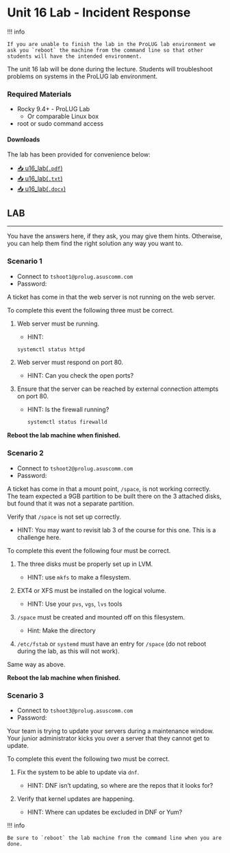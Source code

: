 # Unit 16 Lab - Incident Response

!!! info

    If you are unable to finish the lab in the ProLUG lab environment we ask you `reboot` the machine from the command line so that other students will have the intended environment.

The unit 16 lab will be done during the lecture. Students will troubleshoot problems
on systems in the ProLUG lab environment.


### Required Materials

- Rocky 9.4+ - ProLUG Lab
    - Or comparable Linux box
- root or sudo command access

#### Downloads

The lab has been provided for convenience below:

- <a href="../../assets/lac/downloads/u16/u16_lab.pdf" target="_blank" download>📥 u16_lab(`.pdf`)</a>
- <a href="../../assets/lac/downloads/u16/u16_lab.txt" target="_blank" download>📥 u16_lab(`.txt`)</a>
- <a href="../../assets/lac/downloads/u16/u16_lab.docx" target="_blank" download>📥 u16_lab(`.docx`)</a>

## LAB

---

You have the answers here, if they ask, you may give them hints. Otherwise, you can help them find the
right solution any way you want to.

### Scenario 1

- Connect to `tshoot1@prolug.asuscomm.com`
- Password:

A ticket has come in that the web server is not running on the web server.

To complete this event the following three must be correct.

1. Web server must be running.

    -  HINT:
     ```bash linenums="1"
     systemctl status httpd
     ```

<!-- - Answer: -->
<!--   ```bash linenums="1" -->
<!--   systemctl enable --now httpd # or some variation of that must have been run -->
<!--   ``` -->

2. Web server must respond on port 80.

    -  HINT: Can you check the open ports?

<!-- - Answer: -->
<!--   ```bash linenums="1" -->
<!--   ss -ntulp  # Will show port 80 -->
<!--   ``` -->
<!-- The server is currently set on `8087` and needs to be fixed in `/etc/httpd/conf/http.conf`. -->
<!-- The "Listen 8087" line must be changed to "Listen 80" and the service restarted `systemctl restart httpd`. -->

3. Ensure that the server can be reached by external connection attempts on port 80.

    -  HINT: Is the firewall running?
       ```bash linenums="1"
       systemctl status firewalld
       ```

<!-- - Answer: Easiest is to turn off the firewall. -->
<!--   ```bash linenums="1" -->
<!--   systemctl stop firewalld. -->
<!--   ``` -->
<!--   - If they want to open the port, they can do that too. -->

<div class="warning">
<b>Reboot the lab machine when finished.</b>
</div>

### Scenario 2

- Connect to `tshoot2@prolug.asuscomm.com`
- Password:

A ticket has come in that a mount point, `/space`, is not working correctly. The team expected a
9GB partition to be built there on the 3 attached disks, but found that it was not a separate
partition.

Verify that `/space` is not set up correctly.

- HINT: You may want to revisit lab 3 of the course for this one. This is a challenge here.

To complete this event the following four must be correct.

1. The three disks must be properly set up in LVM.

    -  HINT: use `mkfs` to make a filesystem.

<!-- - Answer: -->
<!--   - First identify all disks: `fdisk -l | grep -i xvd`. Then `pvcreate /dev/xvd<whatever>`. -->
<!--   - Then `vgcreate space /dev/xvd<disk1> /dev/xvd<disk2> /dev/xvd<disk3>`. -->
<!--   - Then `lvcreate -n space -l +100%FREE space_vg` -->

2. EXT4 or XFS must be installed on the logical volume.

    -  HINT: Use your `pvs`, `vgs`, `lvs` tools

<!-- - Answer: -->
<!--   ```bash linenums="1" -->
<!--   mkfs.ext4 /dev/mapper/<name of logical volume> -->
<!--   ``` -->

3. `/space` must be created and mounted off on this filesystem.

    -  Hint: Make the directory

<!-- - Answer: -->
<!--   ```bash linenums="1" -->
<!--   mkdir /space -->
<!--   vi /etc/fstab -->
<!--   ``` -->
<!--   Add an entry like this: -->
<!--   ```plaintxt -->
<!--   /dev/mapper/<name of logical volume> /space <NFS or XFS> defaults 1 2 -->
<!--   ``` -->

4. `/etc/fstab` or `systemd` must have an entry for `/space` (do not reboot during
   the lab, as this will not work).

Same way as above.

<div class="warning">
<b>Reboot the lab machine when finished.</b>
</div>

### Scenario 3

- Connect to `tshoot3@prolug.asuscomm.com`
- Password:

Your team is trying to update your servers during a maintenance window. Your junior
administrator kicks you over a server that they cannot get to update.

To complete this event the following two must be correct.

1. Fix the system to be able to update via `dnf`.

    -  HINT: DNF isn’t updating, so where are the repos that it looks for?

<!-- - Answer: -->
<!--   ```bash linenums="1" -->
<!--   vi /etc/yum.repos.d/rocky.repo -->
<!--   ``` -->
<!--   Look for `enabled=0`. This needs to be changed back to `1`. -->
<!--     * If you need a reference, the original is over in `/etc/yum.repos.d/rocky.repo.orig`. -->
<!--       The EPEL repo is busted the same way, as it needs to be enabled. -->

2. Verify that kernel updates are happening.

    -  HINT: Where can updates be excluded in DNF or Yum?

<!-- - Answer: You need to comment out the line in `/etc/yum.conf` about `"exclude=kernel*"` because -->
<!--   this is stopping any kernel updates from happening. -->

!!! info

    Be sure to `reboot` the lab machine from the command line when you are done.
